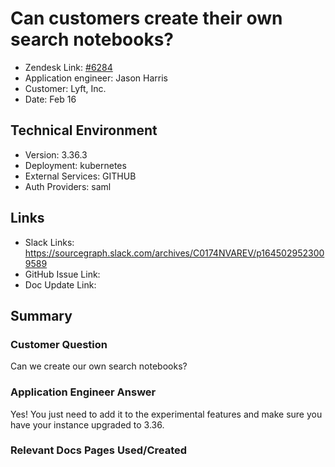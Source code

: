  
# Can customers create their own search notebooks? <!-- Ticket Title  Hint: include keywords to make it searchable -->
 
- Zendesk Link: [#6284](https://sourcegraph.zendesk.com/agent/tickets/6284)
- Application engineer: Jason Harris
- Customer: Lyft, Inc. <!-- Redact if this contains personally identifying information -->
- Date: Feb 16

<!-- Data populated from integration, speak to Ben Gordon or Michael Bali if not working -->
<!-- During Internal team trial, fill missing data manually (we are waiting for all data to sync) -->
 
## Technical Environment
- Version: 3.36.3
- Deployment: kubernetes
- External Services: GITHUB
- Auth Providers: saml
 
 
## Links
<!-- Data for application engineer manual entry -->
- Slack Links: https://sourcegraph.slack.com/archives/C0174NVAREV/p1645029523009589 
- GitHub Issue Link:
- Doc Update Link:
 
## Summary
### Customer Question
Can we create our own search notebooks?
 
### Application Engineer Answer
Yes! You just need to add it to the experimental features and make sure you have your instance upgraded to 3.36.
 
### Relevant Docs Pages Used/Created

<!-- Once complete, upload a copy to https://github.com/sourcegraph/support-tools-internal/tree/main/resolved-tickets as a .md file -->
<!-- Name the file 6284.md -->
